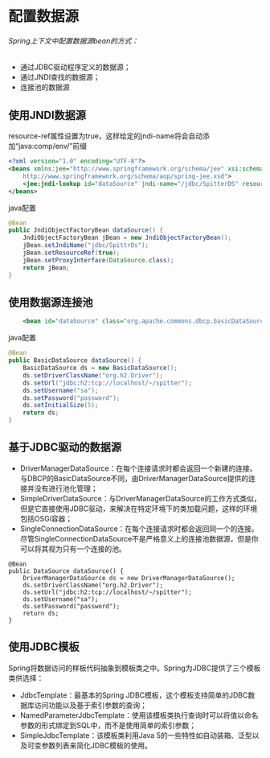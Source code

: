 # 配置数据源

###### Spring上下文中配置数据源bean的方式：

* 通过JDBC驱动程序定义的数据源；
* 通过JNDI查找的数据源；
* 连接池的数据源

## 使用JNDI数据源

resource-ref属性设置为true，这样给定的jndi-name将会自动添加“java:comp/env/”前缀

```xml
<?xml version="1.0" encoding="UTF-8"?>
<beans xmlns:jee="http://www.springframework.org/schema/jee" xsi:schemaLocation="http://www.springframework.org/schema/jee
    http://www.springframework.org/schema/aop/spring-jee.xsd">
    <jee:jndi-lookup id="dataSource" jndi-name="/jdbc/SpitterDS" resource-ref="true"/>
</beans>
```

java配置

```java
@Bean
public JndiObjectFactoryBean dataSource() {
    JndiObjectFactoryBean jBean = new JndiObjectFactoryBean();
    jBean.setJndiName("jdbc/SpittrDs");
    jBean.setResourceRef(true);
    jBean.setProxyInterface(DataSource.class);
    return jBean;
}
```

## 使用数据源连接池

```xml
    <bean id="dataSource" class="org.apache.commons.dbcp.basicDataSource" p:driverClassName="org.h2Driver" p:url="jdbc:h2:tcp://localhost/~/spitter" p:username="sa" p:password="" p:initialSize="5" p:maxActive="10"/>
```

java配置

```Java
@Bean
public BasicDataSource dataSource() {
    BasicDataSource ds = new BasicDataSource();
    ds.setDriverClassName("org.h2.Driver");
    ds.setUrl("jdbc:h2:tcp://localhost/~/spitter");
    ds.setUsername("sa");
    ds.setPassword("password");
    ds.setInitialSize(5);
    return ds;
}
```

## 基于JDBC驱动的数据源



* DriverManagerDataSource：在每个连接请求时都会返回一个新建的连接。与DBCP的BasicDataSource不同，由DriverManagerDataSource提供的连接并没有进行池化管理；
* SimpleDriverDataSource：与DriverManagerDataSource的工作方式类似，但是它直接使用JDBC驱动，来解决在特定环境下的类加载问题，这样的环境包括OSGi容器；
* SingleConnectionDataSource：在每个连接请求时都会返回同一个的连接。尽管SingleConnectionDataSource不是严格意义上的连接池数据源，但是你可以将其视为只有一个连接的池。

```
@Bean
public DataSource dataSource() {
    DriverManagerDataSource ds = new DriverManagerDataSource();
    ds.setDriverClassName("org.h2.Driver");
    ds.setUrl("jdbc:h2:tcp://localhost/~/spitter");
    ds.setUsername("sa");
    ds.setPassword("password");
    return ds;
}
```

## 使用JDBC模板

Spring将数据访问的样板代码抽象到模板类之中。Spring为JDBC提供了三个模板类供选择：

* JdbcTemplate：最基本的Spring JDBC模板，这个模板支持简单的JDBC数据库访问功能以及基于索引参数的查询；
* NamedParameterJdbcTemplate：使用该模板类执行查询时可以将值以命名参数的形式绑定到SQL中，而不是使用简单的索引参数；
* SimpleJdbcTemplate：该模板类利用Java 5的一些特性如自动装箱、泛型以及可变参数列表来简化JDBC模板的使用。